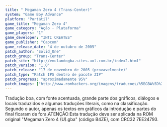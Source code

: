 ```yaml
---
title: " Megaman Zero 4 (Trans-Center)"
system: "Game Boy Advance"
platform: "Portátil"
game_title: "Megaman Zero 4"
game_category: "Ação - Plataforma"
game_players: "1"
game_developer: "INTI CREATES"
game_publisher: "Capcom"
game_release_date: "4 de outubro de 2005"
patch_author: "Solid_One"
patch_group: "Trans-Center"
patch_site: "http://emulandogba.sites.uol.com.br/index2.html"
patch_version: "1.0"
patch_release: "17 de novembro de 2005 (provavelmente)"
patch_type: "Patch IPS dentro de pacote ZIP"
patch_progress: "aproximadamente 95%"
patch_images: ["http://www.romhackers.org/imagens/traducoes/%5BGBA%5D%20Megaman%20Zero%204%20-%20Trans-Center%20-%201.png","http://www.romhackers.org/imagens/traducoes/%5BGBA%5D%20Megaman%20Zero%204%20-%20Trans-Center%20-%202.png","http://www.romhackers.org/imagens/traducoes/%5BGBA%5D%20Megaman%20Zero%204%20-%20Trans-Center%20-%203.png"]
---
```

Tradução boa, com fonte acentuada, grande parte dos gráficos, diálogos e locais traduzidos e algumas traduções literais, como na classificação. Segundo o autor, apenas os textos em gráficos da introdução e partes do final ficaram de fora.ATENÇÃO:Esta tradução deve ser aplicada na ROM original "Megaman Zero 4 (U).gba" (código B4ZE), com CRC32 7EE24793.